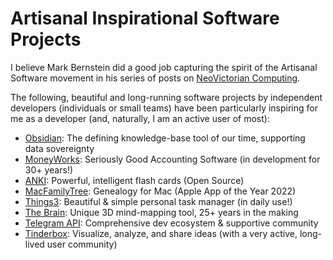 # Artisanal Inspirational Software Projects

I believe Mark Bernstein did a good job capturing the spirit of the Artisanal Software movement in his series of posts on [NeoVictorian Computing](https://www.markbernstein.org/NeoVictorian.html).

The following, beautiful and long-running software projects by independent developers (individuals or small teams) have been particularly inspiring for me as a developer (and, naturally, I am an active user of most):

* [Obsidian](https://www.obsidian.md): The defining knowledge-base tool of our time, supporting data sovereignty
* [MoneyWorks](http://www.cognito.co.nz): Seriously Good Accounting Software (in development for 30+ years!)
* [ANKI](https://github.com/ankitects/anki): Powerful, intelligent flash cards (Open Source)
* [MacFamilyTree](https://www.syniumsoftware.com/macfamilytree): Genealogy for Mac (Apple App of the Year 2022)
* [Things3](https://culturedcode.com/things/): Beautiful & simple personal task manager (in daily use!)
* [The Brain](https://www.thebrain.com): Unique 3D mind-mapping tool, 25+ years in the making
* [Telegram API](https://core.telegram.org/api): Comprehensive dev ecosystem & supportive community
* [Tinderbox](http://www.eastgate.com/Tinderbox/): Visualize, analyze, and share ideas (with a very active, long-lived user community)

